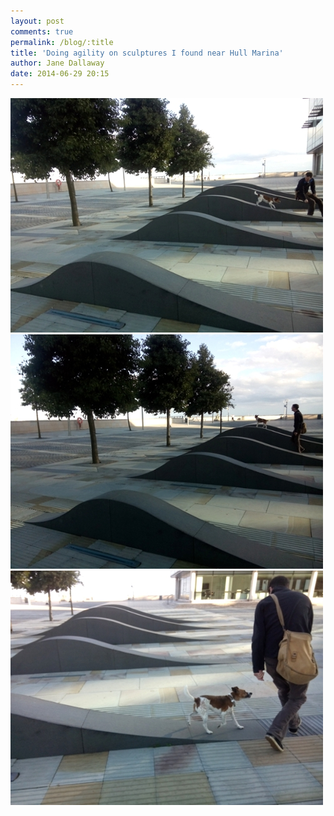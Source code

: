 ```yaml
---
layout: post
comments: true
permalink: /blog/:title
title: 'Doing agility on sculptures I found near Hull Marina'
author: Jane Dallaway
date: 2014-06-29 20:15
---
```


<div><a href="/media/tp_IMG_20140629_192016.jpg"><img src="/media/tp_thumb_IMG_20140629_192016.jpg" width="500" height="375"/></a></div><div><a href="/media/tp_IMG_20140629_192010.jpg"><img src="/media/tp_thumb_IMG_20140629_192010.jpg" width="500" height="375"/></a></div><div><a href="/media/tp_IMG_20140629_192001.jpg"><img src="/media/tp_thumb_IMG_20140629_192001.jpg" width="500" height="375"/></a></div>


    
      
